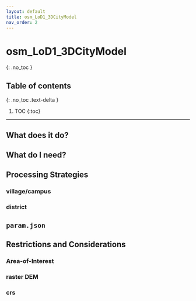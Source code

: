```yaml
---
layout: default
title: osm_LoD1_3DCityModel
nav_order: 2
---
```


# osm_LoD1_3DCityModel
{: .no_toc }

## Table of contents
{: .no_toc .text-delta }

1. TOC
{:toc}

---

## What does it do?

## What do I need?

## Processing Strategies

### village/campus

### district

## `param.json`

## Restrictions and Considerations

### Area-of-Interest

### raster DEM

### crs
